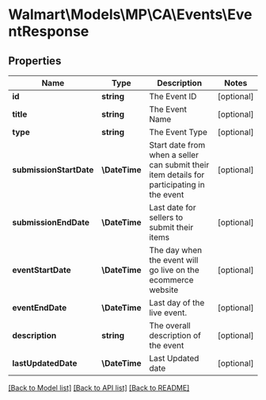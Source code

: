 # Walmart\Models\MP\CA\Events\EventResponse

## Properties

Name | Type | Description | Notes
------------ | ------------- | ------------- | -------------
**id** | **string** | The Event ID | [optional]
**title** | **string** | The Event Name | [optional]
**type** | **string** | The Event Type | [optional]
**submissionStartDate** | **\DateTime** | Start date from when a seller can submit their item details for participating in the event | [optional]
**submissionEndDate** | **\DateTime** | Last date for sellers to submit their items | [optional]
**eventStartDate** | **\DateTime** | The day when the event will go live on the ecommerce website | [optional]
**eventEndDate** | **\DateTime** | Last day of the live event. | [optional]
**description** | **string** | The overall description of the event | [optional]
**lastUpdatedDate** | **\DateTime** | Last Updated date | [optional]


[[Back to Model list]](./) [[Back to API list]](../../../../../README.md#supported-apis) [[Back to README]](../../../../../README.md)

